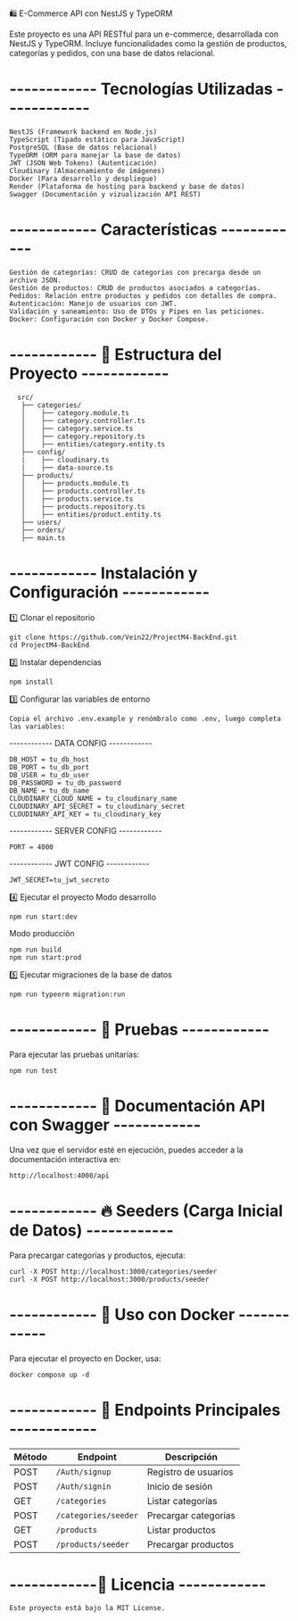 🛍️ E-Commerce API con NestJS y TypeORM

Este proyecto es una API RESTful para un e-commerce, desarrollada con NestJS y TypeORM. Incluye funcionalidades como la gestión de productos, categorías y pedidos, con una base de datos relacional.



# ------------ Tecnologías Utilizadas ------------

    NestJS (Framework backend en Node.js)
    TypeScript (Tipado estático para JavaScript)
    PostgreSQL (Base de datos relacional)
    TypeORM (ORM para manejar la base de datos)
    JWT (JSON Web Tokens) (Autenticación)
    Cloudinary (Almacenamiento de imágenes)
    Docker (Para desarrollo y despliegue)
    Render (Plataforma de hosting para backend y base de datos)
    Swagger (Documentación y vizualización API REST)



   # ------------ Características ------------

    Gestión de categorías: CRUD de categorías con precarga desde un archivo JSON.
    Gestión de productos: CRUD de productos asociados a categorías.
    Pedidos: Relación entre productos y pedidos con detalles de compra.
    Autenticación: Manejo de usuarios con JWT.
    Validación y saneamiento: Uso de DTOs y Pipes en las peticiones.
    Docker: Configuración con Docker y Docker Compose.



 # ------------ 📂 Estructura del Proyecto ------------

      src/
       ├── categories/
       │    ├── category.module.ts
       │    ├── category.controller.ts
       │    ├── category.service.ts
       │    ├── category.repository.ts
       │    ├── entities/category.entity.ts
       ├── config/
       |    ├── cloudinary.ts
       |    ├── data-source.ts
       ├── products/
       │    ├── products.module.ts
       │    ├── products.controller.ts
       │    ├── products.service.ts
       │    ├── products.repository.ts
       │    ├── entities/product.entity.ts
       ├── users/
       ├── orders/
       ├── main.ts



# ------------ Instalación y Configuración ------------
1️⃣ Clonar el repositorio

    git clone https://github.com/Vein22/ProjectM4-BackEnd.git
    cd ProjectM4-BackEnd

2️⃣ Instalar dependencias

    npm install

3️⃣ Configurar las variables de entorno

    Copia el archivo .env.example y renómbralo como .env, luego completa las variables:

 ------------ DATA CONFIG ------------

    DB_HOST = tu_db_host
    DB_PORT = tu_db_port
    DB_USER = tu_db_user
    DB_PASSWORD = tu_db_password
    DB_NAME = tu_db_name
    CLOUDINARY_CLOUD_NAME = tu_cloudinary_name
    CLOUDINARY_API_SECRET = tu_cloudinary_secret
    CLOUDINARY_API_KEY = tu_cloudinary_key

 ------------ SERVER CONFIG ------------

    PORT = 4000

 ------------ JWT CONFIG ------------

    JWT_SECRET=tu_jwt_secreto

4️⃣ Ejecutar el proyecto
Modo desarrollo

    npm run start:dev

Modo producción

    npm run build
    npm run start:prod

5️⃣ Ejecutar migraciones de la base de datos

    npm run typeorm migration:run



# ------------ 🧪 Pruebas ------------
Para ejecutar las pruebas unitarias:  


    npm run test



# ------------ 📖 Documentación API con Swagger ------------

Una vez que el servidor esté en ejecución, puedes acceder a la documentación interactiva en:  

    http://localhost:4000/api



# ------------ 🔥 Seeders (Carga Inicial de Datos) ------------

Para precargar categorías y productos, ejecuta:

    curl -X POST http://localhost:3000/categories/seeder
    curl -X POST http://localhost:3000/products/seeder



# ------------ 🐳 Uso con Docker ------------
Para ejecutar el proyecto en Docker, usa:

    docker compose up -d



# ------------ 📌 Endpoints Principales ------------
| Método | Endpoint               | Descripción               |
|--------|------------------------|---------------------------|
| POST   | `/Auth/signup`         | Registro de usuarios      |
| POST   | `/Auth/signin`         | Inicio de sesión          |
| GET    | `/categories`          | Listar categorías         |
| POST   | `/categories/seeder`   | Precargar categorías      |
| GET    | `/products`            | Listar productos          |
| POST   | `/products/seeder`     | Precargar productos       |



# ------------📜 Licencia ------------

    Este proyecto está bajo la MIT License.
